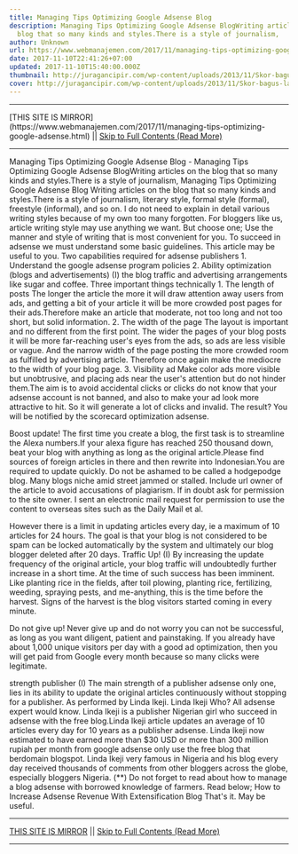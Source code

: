 ```yaml
---
title: Managing Tips Optimizing Google Adsense Blog
description: Managing Tips Optimizing Google Adsense BlogWriting articles on the
  blog that so many kinds and styles.There is a style of journalism,
author: Unknown
url: https://www.webmanajemen.com/2017/11/managing-tips-optimizing-google-adsense.html
date: 2017-11-10T22:41:26+07:00
updated: 2017-11-10T15:40:00.000Z
thumbnail: http://juragancipir.com/wp-content/uploads/2013/11/Skor-bagus-lagi.jpg
cover: http://juragancipir.com/wp-content/uploads/2013/11/Skor-bagus-lagi.jpg
---
```


<hr/> [THIS SITE IS MIRROR](https://www.webmanajemen.com/2017/11/managing-tips-optimizing-google-adsense.html) || <a href="https://www.webmanajemen.com/2017/11/managing-tips-optimizing-google-adsense.html" rel="follow" class="button" id="read-more">Skip to Full Contents (Read More)</a> <hr/> Managing Tips Optimizing Google Adsense Blog - Managing Tips Optimizing Google Adsense BlogWriting articles on the blog that so many kinds and styles.There is a style of journalism, Managing Tips Optimizing Google Adsense Blog
Writing articles on the blog that so many kinds and styles.There is a style of journalism, literary style, formal style (formal), freestyle (informal), and so on. I do not need to explain in detail various writing styles because of my own too many forgotten. For bloggers like us, article writing style may use anything we want. But choose one; Use the manner and style of writing that is most convenient for you.
To succeed in adsense we must understand some basic guidelines. This article may be useful to you.
Two capabilities required for adsense publishers
1. Understand the google adsense program policies
2. Ability optimization (blogs and advertisements)
(I) the blog traffic and advertising arrangements like sugar and coffee.
Three important things technically
1. The length of posts
The longer the article the more it will draw attention away users from ads, and getting a bit of your article it will be more crowded post pages for their ads.Therefore make an article that moderate, not too long and not too short, but solid information.
2. The width of the page
The layout is important and no different from the first point. The wider the pages of your blog posts it will be more far-reaching user's eyes from the ads, so ads are less visible or vague. And the narrow width of the page posting the more crowded room as fulfilled by advertising article. Therefore once again make the mediocre to the width of your blog page.
3. Visibility ad
Make color ads more visible but unobtrusive, and placing ads near the user's attention but do not hinder them.The aim is to avoid accidental clicks or clicks do not know that your adsense account is not banned, and also to make your ad look more attractive to hit. So it will generate a lot of clicks and invalid.
The result?
You will be notified by the scorecard optimization adsense.



Boost update!
The first time you create a blog, the first task is to streamline the Alexa numbers.If your alexa figure has reached 250 thousand down, beat your blog with anything as long as the original article.Please find sources of foreign articles in there and then rewrite into Indonesian.You are required to update quickly. Do not be ashamed to be called a hodgepodge blog. Many blogs niche amid street jammed or stalled.
Include url owner of the article to avoid accusations of plagiarism. If in doubt ask for permission to the site owner. I sent an electronic mail request for permission to use the content to overseas sites such as the Daily Mail et al.

However there is a limit in updating articles every day, ie a maximum of 10 articles for 24 hours. The goal is that your blog is not considered to be spam can be locked automatically by the system and ultimately our blog blogger deleted after 20 days.
Traffic Up!
(I) By increasing the update frequency of the original article, your blog traffic will undoubtedly further increase in a short time. At the time of such success has been imminent.
Like planting rice in the fields, after toil plowing, planting rice, fertilizing, weeding, spraying pests, and me-anything, this is the time before the harvest. Signs of the harvest is the blog visitors started coming in every minute.

Do not give up!
Never give up and do not worry you can not be successful, as long as you want diligent, patient and painstaking. If you already have about 1,000 unique visitors per day with a good ad optimization, then you will get paid from Google every month because so many clicks were legitimate.

strength publisher
(I) The main strength of a publisher adsense only one, lies in its ability to update the original articles continuously without stopping for a publisher. As performed by Linda Ikeji.
Linda Ikeji Who?
All adsense expert would know. Linda Ikeji is a publisher Nigerian girl who succeed in adsense with the free blog.Linda Ikeji article updates an average of 10 articles every day for 10 years as a publisher adsense.
Linda Ikeji now estimated to have earned more than $30 USD or more than 300 million rupiah per month from google adsense only use the free blog that berdomain blogspot. Linda Ikeji very famous in Nigeria and his blog every day received thousands of comments from other bloggers across the globe, especially bloggers Nigeria.
(**) Do not forget to read about how to manage a blog adsense with borrowed knowledge of farmers. Read below;
How to Increase Adsense Revenue With Extensification Blog
That's it. May be useful. <hr/> [THIS SITE IS MIRROR](https://www.webmanajemen.com/2017/11/managing-tips-optimizing-google-adsense.html) || <a href="https://www.webmanajemen.com/2017/11/managing-tips-optimizing-google-adsense.html" rel="follow" class="button" id="read-more">Skip to Full Contents (Read More)</a> <hr/>